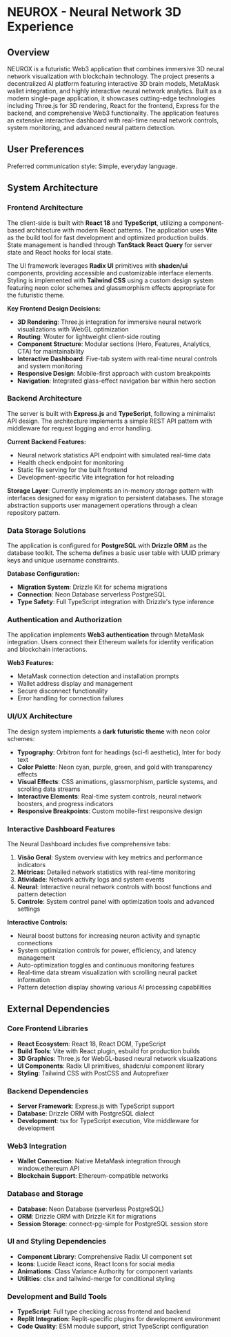 # NEUROX - Neural Network 3D Experience

## Overview

NEUROX is a futuristic Web3 application that combines immersive 3D neural network visualization with blockchain technology. The project presents a decentralized AI platform featuring interactive 3D brain models, MetaMask wallet integration, and highly interactive neural network analytics. Built as a modern single-page application, it showcases cutting-edge technologies including Three.js for 3D rendering, React for the frontend, Express for the backend, and comprehensive Web3 functionality. The application features an extensive interactive dashboard with real-time neural network controls, system monitoring, and advanced neural pattern detection.

## User Preferences

Preferred communication style: Simple, everyday language.

## System Architecture

### Frontend Architecture
The client-side is built with **React 18** and **TypeScript**, utilizing a component-based architecture with modern React patterns. The application uses **Vite** as the build tool for fast development and optimized production builds. State management is handled through **TanStack React Query** for server state and React hooks for local state.

The UI framework leverages **Radix UI** primitives with **shadcn/ui** components, providing accessible and customizable interface elements. Styling is implemented with **Tailwind CSS** using a custom design system featuring neon color schemes and glassmorphism effects appropriate for the futuristic theme.

**Key Frontend Design Decisions:**
- **3D Rendering**: Three.js integration for immersive neural network visualizations with WebGL optimization
- **Routing**: Wouter for lightweight client-side routing
- **Component Structure**: Modular sections (Hero, Features, Analytics, CTA) for maintainability
- **Interactive Dashboard**: Five-tab system with real-time neural controls and system monitoring
- **Responsive Design**: Mobile-first approach with custom breakpoints
- **Navigation**: Integrated glass-effect navigation bar within hero section

### Backend Architecture
The server is built with **Express.js** and **TypeScript**, following a minimalist API design. The architecture implements a simple REST API pattern with middleware for request logging and error handling.

**Current Backend Features:**
- Neural network statistics API endpoint with simulated real-time data
- Health check endpoint for monitoring
- Static file serving for the built frontend
- Development-specific Vite integration for hot reloading

**Storage Layer**: Currently implements an in-memory storage pattern with interfaces designed for easy migration to persistent databases. The storage abstraction supports user management operations through a clean repository pattern.

### Data Storage Solutions
The application is configured for **PostgreSQL** with **Drizzle ORM** as the database toolkit. The schema defines a basic user table with UUID primary keys and unique username constraints.

**Database Configuration:**
- **Migration System**: Drizzle Kit for schema migrations
- **Connection**: Neon Database serverless PostgreSQL
- **Type Safety**: Full TypeScript integration with Drizzle's type inference

### Authentication and Authorization
The application implements **Web3 authentication** through MetaMask integration. Users connect their Ethereum wallets for identity verification and blockchain interactions.

**Web3 Features:**
- MetaMask connection detection and installation prompts
- Wallet address display and management
- Secure disconnect functionality
- Error handling for connection failures

### UI/UX Architecture
The design system implements a **dark futuristic theme** with neon color schemes:
- **Typography**: Orbitron font for headings (sci-fi aesthetic), Inter for body text
- **Color Palette**: Neon cyan, purple, green, and gold with transparency effects
- **Visual Effects**: CSS animations, glassmorphism, particle systems, and scrolling data streams
- **Interactive Elements**: Real-time system controls, neural network boosters, and progress indicators
- **Responsive Breakpoints**: Custom mobile-first responsive design

### Interactive Dashboard Features
The Neural Dashboard includes five comprehensive tabs:
1. **Visão Geral**: System overview with key metrics and performance indicators
2. **Métricas**: Detailed network statistics with real-time monitoring
3. **Atividade**: Network activity logs and system events
4. **Neural**: Interactive neural network controls with boost functions and pattern detection
5. **Controle**: System control panel with optimization tools and advanced settings

**Interactive Controls:**
- Neural boost buttons for increasing neuron activity and synaptic connections
- System optimization controls for power, efficiency, and latency management
- Auto-optimization toggles and continuous monitoring features
- Real-time data stream visualization with scrolling neural packet information
- Pattern detection display showing various AI processing capabilities

## External Dependencies

### Core Frontend Libraries
- **React Ecosystem**: React 18, React DOM, TypeScript
- **Build Tools**: Vite with React plugin, esbuild for production builds
- **3D Graphics**: Three.js for WebGL-based neural network visualizations
- **UI Components**: Radix UI primitives, shadcn/ui component library
- **Styling**: Tailwind CSS with PostCSS and Autoprefixer

### Backend Dependencies
- **Server Framework**: Express.js with TypeScript support
- **Database**: Drizzle ORM with PostgreSQL dialect
- **Development**: tsx for TypeScript execution, Vite middleware for development

### Web3 Integration
- **Wallet Connection**: Native MetaMask integration through window.ethereum API
- **Blockchain Support**: Ethereum-compatible networks

### Database and Storage
- **Database**: Neon Database (serverless PostgreSQL)
- **ORM**: Drizzle ORM with Drizzle Kit for migrations
- **Session Storage**: connect-pg-simple for PostgreSQL session store

### UI and Styling Dependencies
- **Component Library**: Comprehensive Radix UI component set
- **Icons**: Lucide React icons, React Icons for social media
- **Animations**: Class Variance Authority for component variants
- **Utilities**: clsx and tailwind-merge for conditional styling

### Development and Build Tools
- **TypeScript**: Full type checking across frontend and backend
- **Replit Integration**: Replit-specific plugins for development environment
- **Code Quality**: ESM module support, strict TypeScript configuration
